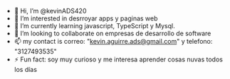 - 👋 Hi, I’m @kevinADS420
- 👀 I’m interested in desrroyar apps y paginas web
- 🌱 I’m currently learning javascript, TypeScript y Mysql.   
- 💞️ I’m looking to collaborate on empresas de desarrollo de software
- 📫 my contact is correo: "kevin.aguirre.ads@gmail.com" y telefono: "3127493535"
- ⚡ Fun fact: soy muy curioso y me interesa aprender cosas nuvas todos los días 


<!---
kevinADS420/kevinADS420 is a ✨ special ✨ repository because its `README.md` (this file) appears on your GitHub profile.
You can click the Preview link to take a look at your changes.
--->
